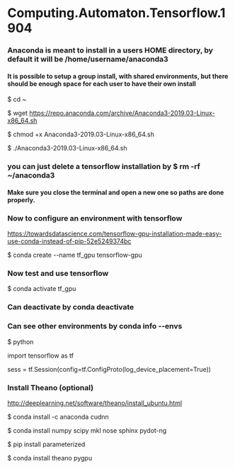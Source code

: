 # Computing.Automaton.Tensorflow.1904

### Anaconda is meant to install in a users HOME directory, by default it will be /home/username/anaconda3

#### It is possible to setup a group install, with shared environments, but there should be enough space for each user to have their own install

 $ cd ~
 
 $ wget https://repo.anaconda.com/archive/Anaconda3-2019.03-Linux-x86_64.sh
 
 $ chmod +x Anaconda3-2019.03-Linux-x86_64.sh
 
 $ ./Anaconda3-2019.03-Linux-x86_64.sh
 
### you can just delete a tensorflow installation by $ rm -rf ~/anaconda3

#### Make sure you close the terminal and open a new one so paths are done properly.

### Now to configure an environment with tensorflow
 https://towardsdatascience.com/tensorflow-gpu-installation-made-easy-use-conda-instead-of-pip-52e5249374bc

 $ conda create --name tf_gpu tensorflow-gpu

### Now test and use tensorflow

 $ conda activate tf_gpu
### Can deactivate by conda deactivate
### Can see other environments by conda info --envs
 
 $ python

 import tensorflow as tf
 
 sess = tf.Session(config=tf.ConfigProto(log_device_placement=True))

### Install Theano (optional)
http://deeplearning.net/software/theano/install_ubuntu.html

 $ conda install -c anaconda cudnn
 
 $ conda install numpy scipy mkl nose sphinx pydot-ng
 
 $ pip install parameterized
 
 $ conda install theano pygpu
 
